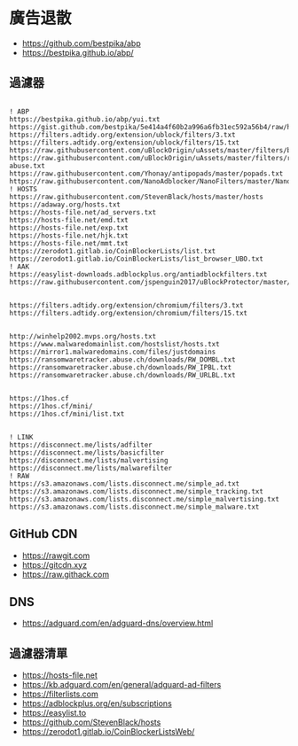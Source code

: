 # 廣告退散

- <https://github.com/bestpika/abp>
- <https://bestpika.github.io/abp/>

## 過濾器

```list

! ABP
https://bestpika.github.io/abp/yui.txt
https://gist.github.com/bestpika/5e414a4f60b2a996a6fb31ec592a56b4/raw/hide.txt
https://filters.adtidy.org/extension/ublock/filters/3.txt
https://filters.adtidy.org/extension/ublock/filters/15.txt
https://raw.githubusercontent.com/uBlockOrigin/uAssets/master/filters/badware.txt
https://raw.githubusercontent.com/uBlockOrigin/uAssets/master/filters/resource-abuse.txt
https://raw.githubusercontent.com/Yhonay/antipopads/master/popads.txt
https://raw.githubusercontent.com/NanoAdblocker/NanoFilters/master/NanoFilters/NanoTimer.txt
! HOSTS
https://raw.githubusercontent.com/StevenBlack/hosts/master/hosts
https://adaway.org/hosts.txt
https://hosts-file.net/ad_servers.txt
https://hosts-file.net/emd.txt
https://hosts-file.net/exp.txt
https://hosts-file.net/hjk.txt
https://hosts-file.net/mmt.txt
https://zerodot1.gitlab.io/CoinBlockerLists/list.txt
https://zerodot1.gitlab.io/CoinBlockerLists/list_browser_UBO.txt
! AAK
https://easylist-downloads.adblockplus.org/antiadblockfilters.txt
https://raw.githubusercontent.com/jspenguin2017/uBlockProtector/master/uBlockProtectorList.txt

```

```list

https://filters.adtidy.org/extension/chromium/filters/3.txt
https://filters.adtidy.org/extension/chromium/filters/15.txt

```

```list

http://winhelp2002.mvps.org/hosts.txt
https://www.malwaredomainlist.com/hostslist/hosts.txt
https://mirror1.malwaredomains.com/files/justdomains
https://ransomwaretracker.abuse.ch/downloads/RW_DOMBL.txt
https://ransomwaretracker.abuse.ch/downloads/RW_IPBL.txt
https://ransomwaretracker.abuse.ch/downloads/RW_URLBL.txt

```

```list

https://1hos.cf
https://1hos.cf/mini/
https://1hos.cf/mini/list.txt

```

```list

! LINK
https://disconnect.me/lists/adfilter
https://disconnect.me/lists/basicfilter
https://disconnect.me/lists/malvertising
https://disconnect.me/lists/malwarefilter
! RAW
https://s3.amazonaws.com/lists.disconnect.me/simple_ad.txt
https://s3.amazonaws.com/lists.disconnect.me/simple_tracking.txt
https://s3.amazonaws.com/lists.disconnect.me/simple_malvertising.txt
https://s3.amazonaws.com/lists.disconnect.me/simple_malware.txt

```

## GitHub CDN

- <https://rawgit.com>
- <https://gitcdn.xyz>
- <https://raw.githack.com>

## DNS

- <https://adguard.com/en/adguard-dns/overview.html>

## 過濾器清單

- <https://hosts-file.net>
- <https://kb.adguard.com/en/general/adguard-ad-filters>
- <https://filterlists.com>
- <https://adblockplus.org/en/subscriptions>
- <https://easylist.to>
- <https://github.com/StevenBlack/hosts>
- <https://zerodot1.gitlab.io/CoinBlockerListsWeb/>
